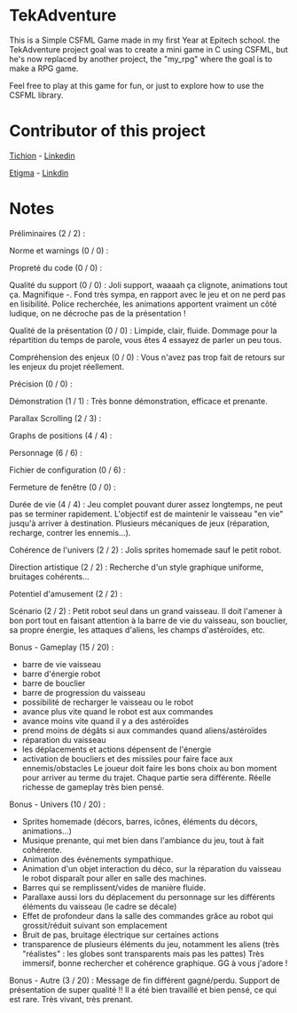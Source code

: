 # TekAdventure
This is a Simple CSFML Game made in my first Year at Epitech school.
the TekAdventure project goal was to create a mini game in C using CSFML,
but he's now replaced by another project, the "my_rpg" where the goal
is to make a RPG game.

Feel free to play at this game for fun, or just to explore how to use
the CSFML library.

# Contributor of this project
[Tichion](https://github.com/Tichion) - [Linkedin](https://www.linkedin.com/in/vincent-linet)

[Etigma](https://github.com/Etigma) - [Linkdin](https://www.linkedin.com/in/paul-juyaux-9355a3133)

# Notes
Préliminaires (2 / 2) :

Norme et warnings (0 / 0) :

Propreté du code (0 / 0) :

Qualité du support (0 / 0) :
Joli support, waaaah ça clignote, animations tout ça. Magnifique *-*. Fond très sympa, en rapport avec le jeu et on ne perd pas en lisibilité. Police recherchée, les animations apportent vraiment un côté ludique, on ne décroche pas de la présentation !

Qualité de la présentation (0 / 0) :
Limpide, clair, fluide. Dommage pour la répartition du temps de parole, vous êtes 4 essayez de parler un peu tous.

Compréhension des enjeux (0 / 0) :
Vous n'avez pas trop fait de retours sur les enjeux du projet réellement.

Précision (0 / 0) :

Démonstration (1 / 1) :
Très bonne démonstration, efficace et prenante.

Parallax Scrolling (2 / 3) :

Graphs de positions (4 / 4) :

Personnage (6 / 6) :

Fichier de configuration (0 / 6) :

Fermeture de fenêtre (0 / 0) :

Durée de vie (4 / 4) :
Jeu complet pouvant durer assez longtemps, ne peut pas se terminer rapidement. L'objectif est de maintenir le vaisseau "en vie" jusqu'à arriver à destination. Plusieurs mécaniques de jeux (réparation, recharge, contrer les ennemis...). 

Cohérence de l'univers (2 / 2) :
Jolis sprites homemade sauf le petit robot.

Direction artistique (2 / 2) :
Recherche d'un style graphique uniforme, bruitages cohérents... 

Potentiel d'amusement (2 / 2) : 

Scénario (2 / 2) :
Petit robot seul dans un grand vaisseau. Il doit l'amener à bon port tout en faisant attention à la barre de vie du vaisseau, son bouclier, sa propre énergie, les attaques d'aliens, les champs d'astéroïdes, etc. 

Bonus - Gameplay (15 / 20) :
- barre de vie vaisseau 
- barre d'énergie robot 
- barre de bouclier
- barre de progression du vaisseau 
- possibilité de recharger le vaisseau ou le robot
- avance plus vite quand le robot est aux commandes 
- avance moins vite quand il y a des astéroïdes 
- prend moins de dégâts si aux commandes quand aliens/astéroïdes 
- réparation du vaisseau
- les déplacements et actions dépensent de l'énergie
- activation de boucliers et des missiles pour faire face aux ennemis/obstacles Le joueur doit faire les bons choix au bon moment pour arriver au terme du trajet. Chaque partie sera différente. Réelle richesse de gameplay très bien pensé.

Bonus - Univers (10 / 20) :
- Sprites homemade (décors, barres, icônes, éléments du décors, animations...) 
- Musique prenante, qui met bien dans l'ambiance du jeu, tout à fait cohérente.
- Animation des événements sympathique. 
- Animation d'un objet interaction du déco, sur la réparation du vaisseau le robot disparaît pour aller en salle des machines. 
- Barres qui se remplissent/vides de manière fluide.
- Parallaxe aussi lors du déplacement du personnage sur les différents éléments du vaisseau (le cadre se décale) 
- Effet de profondeur dans la salle des commandes grâce au robot qui grossit/réduit suivant son emplacement
- Bruit de pas, bruitage électrique sur certaines actions
- transparence de plusieurs éléments du jeu, notamment les aliens (très "réalistes" : les globes sont transparents mais pas les pattes) Très immersif, bonne rechercher et cohérence graphique. GG à vous j'adore !

Bonus - Autre (3 / 20) :
Message de fin différent gagné/perdu. Support de présentation de super qualité !! Il a été bien travaillé et bien pensé, ce qui est rare. Très vivant, très prenant.

